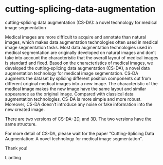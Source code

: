 # cutting-splicing-data-augmentation
cutting-splicing data augmentation (CS-DA): a novel technology for medical image segmentation

Medical images are more difficult to acquire and annotate than natural images, which makes data augmentation technologies often used in medical image segmentation tasks. Most data augmentation technologies used in medical segmentation are originally developed on natural images and don’t take into account the characteristic that the overall layout of medical images is standard and fixed. Based on the characteristics of medical images, we developed the cutting-splicing data augmentation (CS-DA), a novel data augmentation technology for medical image segmentation. CS-DA augments the dataset by splicing different position components cut from different original medical images into a new image. The characteristic of the medical image makes the new image have the same layout and similar appearance as the original image. Compared with classical data augmentation technologies, CS-DA is more simple and more robust. Moreover, CS-DA doesn’t introduce any noise or fake information into the new created image.

There are two versions of CS-DA: 2D, and 3D. The two versions have the same structure.

For more detail of CS-DA, please wait for the paper "Cutting-Splicing Data Augmentation: A novel technology for medical image segmentation".

Thank you!

Lianting


